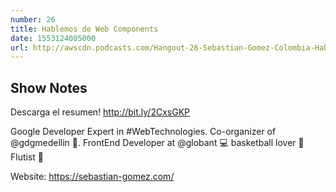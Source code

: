 ```yaml
---
number: 26
title: Hablemos de Web Components
date: 1553124005000
url: http://awscdn.podcasts.com/Hangout-26-Sebastian-Gomez-Colombia-Hablemos-de-Web-Components-bb31.mp3
---
```


## Show Notes

Descarga el resumen! http://bit.ly/2CxsGKP

Google Developer Expert in #WebTechnologies. Co-organizer of @gdgmedellin 💪. FrontEnd Developer at @globant 💻 basketball lover 🏀 Flutist 🎼

Website: https://sebastian-gomez.com/